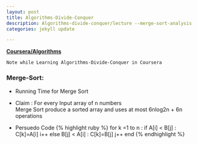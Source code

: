 ```yaml
---
layout: post
title: Algorithms-Divide-Conquer
description: Algorithms-divide-conquer/lecture --merge-sort-analysis
categories: jekyll update

---
```


**[Coursera/Algorithms](https://www.coursera.org/learn/algorithms-divide-conquer/lecture/wW9On/merge-sort-analysis)**



    Note while Learning Algorithms-Divide-Conquer in Coursera

### Merge-Sort:

* Running Time for Merge Sort 
* Claim : For every Input array of n numbers                     
Merge Sort produce a sorted array and uses at most 6nlog2n + 6n operations

* Persuedo Code 
{% highlight ruby %}
    for k =1 to n :
        if A[i] < B[j] :
            C[k]=A[i]
            i++
        else B[j] < A[i] :
            C[k]=B[j]
            j++
    end
{% endhighlight %}

